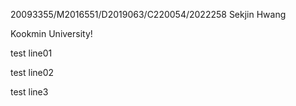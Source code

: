 20093355/M2016551/D2019063/C220054/2022258 Sekjin Hwang

Kookmin University!

test line01

test line02

test line3

